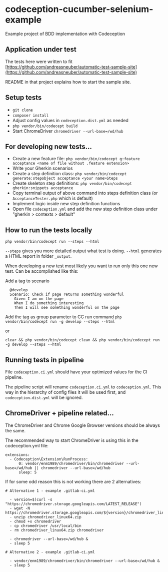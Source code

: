 # codeception-cucumber-selenium-example
Example project of BDD implementation with Codeception

## Application under test
The tests here were written to fit [https://github.com/andreasneuber/automatic-test-sample-site](https://github.com/andreasneuber/automatic-test-sample-site)

README in that project explains how to start the sample site.

## Setup tests
- `git clone`
- `composer install`
- Adjust config values in `codeception.dist.yml` as needed
- `php vendor/bin/codecept build`
- Start ChromeDriver `chromedriver --url-base=/wd/hub`

## For developing new tests...
- Create a new feature file: `php vendor/bin/codecept g:feature acceptance <name of file without .feature extension>`
- Write your Gherkin scenarios
- Create a step definition class: `php vendor/bin/codecept generate:stepobject acceptance <your name>Steps`
- Create skeleton step definitions: `php vendor/bin/codecept gherkin:snippets acceptance`
- Copy terminal output of above command into steps definition class (or `AcceptanceTester.php` which is default)
- Implement logic inside new step definition functions
- Open file `codeception.yml` and add the new step definition class under "gherkin > contexts > default"

## How to run the tests locally
`php vendor/bin/codecept run --steps --html`

`--steps` gives you more detailed output what test is doing. `--html` generates a HTML report in folder `_output`.

When developing a new test most likely you want to run only this one new test. Can be accomplished like this:

Add a tag to scenario
```gherkin
  @develop
  Scenario: Check if page returns something wonderful
    Given I am on the page
    When I do something interesting
    Then I will see something wonderful on the page
```

Add the tag as group parameter to CC run command
`php vendor/bin/codecept run -g develop --steps --html`

or

`clear && php vendor/bin/codecept clean && php vendor/bin/codecept run -g develop --steps --html`

## Running tests in pipeline
File `codeception.ci.yml` should have your optimized values for the CI pipeline.

The pipeline script will rename `codeception.ci.yml` to `codeception.yml`. This way in the hierarchy of config 
files it will be used first, and `codeception.dist.yml` will be ignored.

## ChromeDriver + pipeline related...
The ChromeDriver and Chrome Google Browser versions should be always the same.

The recommended way to start ChromeDriver is using this in the codeception.yml file:
```
extensions:
  - Codeception\Extension\RunProcess:
      0: vendor/enm1989/chromedriver/bin/chromedriver --url-base=/wd/hub || chromedriver --url-base=/wd/hub
      sleep: 5
```

If for some odd reason this is not working there are 2 alternatives:

```
# Alternative 1 - example .gitlab-ci.yml

  - version=$(curl -s "https://chromedriver.storage.googleapis.com/LATEST_RELEASE")
  - wget -N https://chromedriver.storage.googleapis.com/${version}/chromedriver_linux64.zip
  - unzip chromedriver_linux64.zip
  - chmod +x chromedriver
  - cp chromedriver /usr/local/bin
  - rm chromedriver_linux64.zip chromedriver
  
  - chromedriver --url-base=/wd/hub &
  - sleep 5
```

```
# Alternative 2 - example .gitlab-ci.yml

  - vendor/enm1989/chromedriver/bin/chromedriver --url-base=/wd/hub &
  - sleep 5
```
